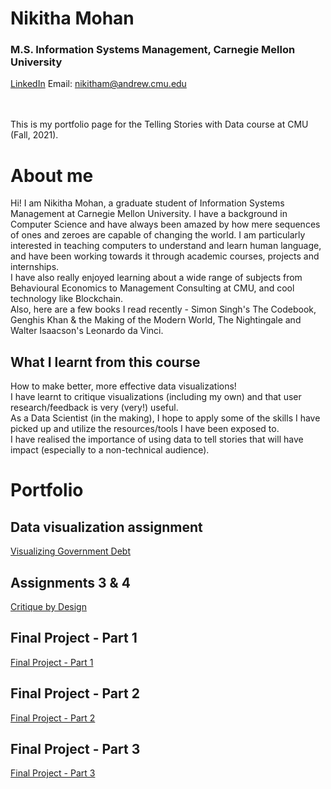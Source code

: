 # Nikitha Mohan
### M.S. Information Systems Management, Carnegie Mellon University
[LinkedIn](https://www.linkedin.com/in/nikitha-mohan/)
Email: nikitham@andrew.cmu.edu <br/>
<br/><br/>

This is my portfolio page for the Telling Stories with Data course at CMU (Fall, 2021).


# About me
Hi! I am Nikitha Mohan, a graduate student of Information Systems Management at Carnegie Mellon University.
I have a background in Computer Science and have always been amazed by how mere sequences of ones and zeroes are capable of changing the world. I am particularly interested in teaching computers to understand and learn human language, and have been working towards it through academic courses, projects and internships. 
<br/>I have also really enjoyed learning about a wide range of subjects from Behavioural Economics to Management Consulting at CMU, and cool technology like Blockchain. <br/>
Also, here are a few books I read recently - Simon Singh's The Codebook, Genghis Khan & the Making of the Modern World, The Nightingale and Walter Isaacson's Leonardo da Vinci.

## What I learnt from this course
How to make better, more effective data visualizations!<br/>
I have learnt to critique visualizations (including my own) and that user research/feedback is very (very!) useful.<br/>
As a Data Scientist (in the making), I hope to apply some of the skills I have picked up and utilize the resources/tools I have been exposed to.<br/>
I have realised the importance of using data to tell stories that will have impact (especially to a non-technical audience).


# Portfolio

## Data visualization assignment
[Visualizing Government Debt](/dataviz2.md)
## Assignments 3 & 4
[Critique by Design](/redesign_assignment.md)
## Final Project - Part 1
[Final Project - Part 1](/final_project.md)
## Final Project - Part 2
[Final Project - Part 2](/final_project2.md)
## Final Project - Part 3
[Final Project - Part 3](/final_project3.md)

